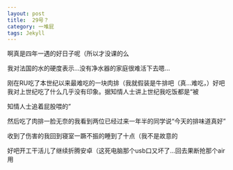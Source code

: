 ```yaml
---
layout: post
title:  29号？
category: 一堆屁
tags: Jekyll
---
```


啊真是四年一遇的好日子呢（所以才没课的么

我对法国的水的硬度表示...没有净水器的家庭很难活下去嗯...

刚在RU吃了本世纪以来最难吃的一块肉排（我就假装是牛排吧（真...难吃，）好吧我对上世纪吃了什么几乎没有印象。据知情人士讲上世纪我吃饭都是“被

知情人士追着屁股喂的”

然后吃了肉排一脸无奈的我看到两位已经过来一年半的同学说“今天的排味道真好”

收到了伤害的我回到寝室一蹶不振的睡到了十点（我不是故意的

好吧开工干活儿了继续折腾安卓（这死电脑那个usb口又坏了...回去果断抢那个air用

